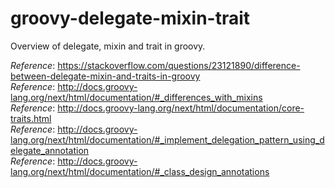 # groovy-delegate-mixin-trait
Overview of delegate, mixin and trait in groovy.

_Reference_: https://stackoverflow.com/questions/23121890/difference-between-delegate-mixin-and-traits-in-groovy  
_Reference_: http://docs.groovy-lang.org/next/html/documentation/#_differences_with_mixins  
_Reference_: http://docs.groovy-lang.org/next/html/documentation/core-traits.html  
_Reference_: http://docs.groovy-lang.org/next/html/documentation/#_implement_delegation_pattern_using_delegate_annotation  
_Reference_: http://docs.groovy-lang.org/next/html/documentation/#_class_design_annotations